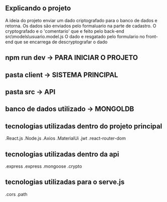 ## Explicando o projeto
A ideia do projeto enviar um dado criptografado para o banco de dados e retorna.
Os dados são enviados pelo formaluario na parte de cadastro.
O cryptografado e o 'comentario' que e feito pelo  back-end  src\models\usuario.model.js
O dado e resgatado pelo formulario no front-end que se encarrega de descryptografar o dado

## npm run dev -> PARA INICIAR  O PROJETO

## pasta client -> SISTEMA PRINCIPAL

## pasta src ->  API 

## banco de dados utilizado -> MONGOLDB

## tecnologias utilizadas dentro do projeto principal
  .React.js
  .Node.js
  .Axios
  .MaterialUi
  .jwt
  .react-router-dom

## tecnologias utilizadas dentro da api  
  .express
  .express
  .mongoose
  .crypto

## tecnologias utilizadas  para o serve.js  
  .cors
  .path